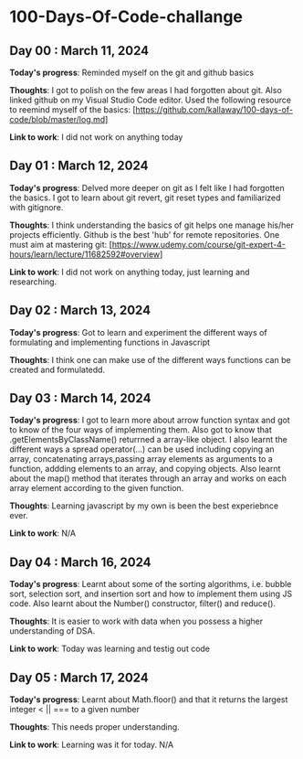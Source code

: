 # 100-Days-Of-Code-challange

## Day 00 : March 11, 2024

**Today's progress**: Reminded myself on the git and github basics

**Thoughts**: I got to polish on the few areas I had forgotten about git. Also linked github on my Visual Studio Code editor. Used the following resource to reemind myself of the basics: [https://github.com/kallaway/100-days-of-code/blob/master/log.md]

**Link to work**: I did not work on anything today

## Day 01 : March 12, 2024

**Today's progress**: Delved more deeper on git as I felt like I had forgotten the basics. I got to learn about git revert, git reset types and familiarized with gitignore. 

**Thoughts**: I think understanding the basics of git helps one manage his/her projects efficiently. Github is the best 'hub' for remote repositories. One must aim at mastering git: [https://www.udemy.com/course/git-expert-4-hours/learn/lecture/11682592#overview]

**Link to work**: I did not work on anything today, just learning and researching.

## Day 02 : March 13, 2024

**Today's progress**: Got to learn and experiment the different ways of formulating and implementing functions in Javascript

**Thoughts**: I think one can make use of the different ways functions can be created and formulatedd.

## Day 03 : March 14, 2024

**Today's progress**: I got to learn more about arrow function syntax and got to know of the four ways of implementing them. Also got to know that .getElementsByClassName() returrned a array-like object. I also learnt the different ways a spread operator(...) can be used including copying an array, concatenating arrays,passing array elements as arguments to a function, addding elements to an array, and copying objects. Also learnt about the map() method that iterates through an array and works on each array element according to the given function.

**Thoughts**: Learning javascript by my own is been the best experiebnce ever.

**Link to work**: N/A

## Day 04 : March 16, 2024

**Today's progress**: Learnt about some of the sorting algorithms, i.e. bubble sort, selection sort, and insertion sort and how to implement them using JS code. Also learnt about the Number() constructor, filter() and reduce(). 

**Thoughts**: It is easier to work with data when you possess a higher understanding of DSA.

**Link to work**: Today was learning and testig out code

## Day 05 : March 17, 2024

**Today's progress**: Learnt about Math.floor() and that it returns the largest integer < || === to a given number

**Thoughts**: This needs proper understanding.

**Link to work**: Learning was it for today. N/A
